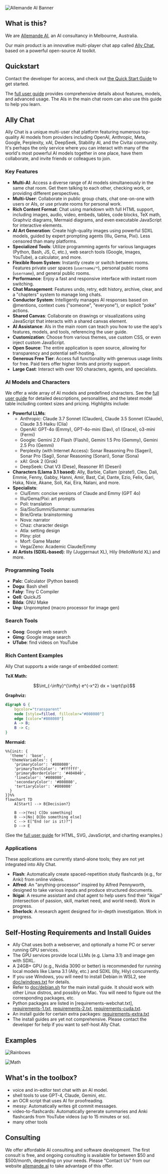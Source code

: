 ![Allemande AI Banner](pix/allemande.jpg)

## What is this?

We are [Allemande AI](https://allemande.ai), an AI consultancy in Melbourne, Australia.

Our main product is an innovative multi-player chat app called <A href="https://chat.allemande.ai">Ally Chat</A>, based on a powerful open-source AI toolkit.

## Quickstart

Contact the developer for access, and check out [the Quick Start Guide](doc/intro_basic.md) to get started.

The [full user guide](doc/intro.md) provides comprehensive details about features, models, and advanced usage. The AIs in the main chat room can also use this guide to help you learn.

## Ally Chat

Ally Chat is a unique multi-user chat platform featuring numerous top-quality
AI models from providers including OpenAI, Anthropic, Meta, Google, Perplexity,
xAI, DeepSeek, Stability AI, and the Civitai community. It's perhaps the only
service where you can interact with many of the world's most powerful AI models
together in one place, have them collaborate, and invite friends or colleagues
to join.

### Key Features

- **Multi-AI**: Access a diverse range of AI models simultaneously in the same chat room. Get them talking to each other, checking work, or providing different perspectives.
- **Multi-User**: Collaborate in public group chats, chat one-on-one with users or AIs, or use private rooms for personal work.
- **Rich Content Format**: Chat using markdown with full HTML support, including images, audio, video, embeds, tables, code blocks, TeX math, Graphviz diagrams, Mermaid diagrams, and even executable JavaScript for interactive elements.
- **AI Art Generation**: Create high-quality images using powerful SDXL models, guided by expert prompting agents (Illu, Gema, Pixi). Less censored than many platforms.
- **Specialized Tools**: Utilize programming agents for various languages (Python, Bash, JS, C, etc.), web search tools (Google, Images, YouTube), a calculator, and more.
- **Flexible Room System**: Instantly create or switch between rooms. Features private user spaces (`username/*`), personal public rooms (`username`), and general public rooms.
- **Performance**: Enjoy a fast and responsive interface with instant room switching.
- **Chat Management**: Features undo, retry, edit history, archive, clear, and a "chapters" system to manage long chats.
- **Conductor System**: Intelligently manages AI responses based on @mentions, context cues ("someone", "everyone"), or explicit "poke" actions.
- **Shared Canvas**: Collaborate on drawings or visualizations using JavaScript that interacts with a shared canvas element.
- **AI Assistance**: AIs in the main room can teach you how to use the app's features, models, and tools, referencing the user guide.
- **Customization**: Choose from various themes, use custom CSS, or even inject custom JavaScript.
- **Open Source**: The entire application is open source, allowing for transparency and potential self-hosting.
- **Generous Free Tier**: Access full functionality with generous usage limits for free. Paid tiers offer higher limits and priority support.
- **Large Cast**: Interact with over 100 characters, agents, and specialists.

### AI Models and Characters

We offer a wide array of AI models and predefined characters. See the [full user guide](doc/intro.md) for detailed descriptions, personalities, and the latest model table including context sizes and pricing. Highlights include:

* **Powerful LLMs**:
	* Anthropic: Claude 3.7 Sonnet (Clauden), Claude 3.5 Sonnet (Claude), Claude 3.5 Haiku (Clia)
	* OpenAI: GPT-4o (Emmy), GPT-4o-mini (Dav), o1 (Grace), o3-mini (Fermi)
	* Google: Gemini 2.0 Flash (Flashi), Gemini 1.5 Pro (Gemmy), Gemini 2.5 Pro (Gemmi)
	* Perplexity (with Internet Access): Sonar Reasoning Pro (Sageri), Sonar Pro (Sagi), Sonar Reasoning (Sonari), Sonar (Sona)
	* xAI: Grok 2 (Grok)
	* DeepSeek: Chat V3 (Dese), Reasoner R1 (Deseri)
* **Characters (Llama 3.1 based)**: Ally, Barbie, Callam (pirate!), Cleo, Dali, Emmie, Fenny, Gabby, Hanni, Amir, Bast, Cal, Dante, Ezio, Felix, Gari, Haka, Nixie, Akane, Soli, Kai, Eira, Nalani, and more.
* **Specialists**:
	* Clu/Emm: concise versions of Claude and Emmy (GPT 4o)
	* Illu/Gema/Pixi: art prompts
	* Poli: translation
	* Sia/Sio/Summi/Summar: summaries
	* Brie/Greta: brainstorming
	* Nova: narrator
	* Chaz: character design
	* Atla: setting design
	* Pliny: plot
	* Morf: Game Master
	* Vega/Zeno: Academic Claude/Emmy
* **AI Artists (SDXL-based)**: Illy (Juggernaut XL), Hily (HelloWorld XL) and more.

### Programming Tools

- **Palc**: Calculator (Python based)
- **Dogu**: Bash shell
- **Faby**: Tiny C Compiler
- **Qell**: QuickJS
- **Bilda**: GNU Make
- **Unp**: Unprompted (macro processor for image gen)

### Search Tools

- **Goog**: Google web search
- **Gimg**: Google image search
- **UTube**: find videos on YouTube

### Rich Content Examples

Ally Chat supports a wide range of embedded content:

**TeX Math:**

```math
\int_{-\infty}^{\infty} e^{-x^2} dx = \sqrt{\pi}
```

**Graphviz:**

```dot
digraph G {
    bgcolor="transparent"
    node [style=filled, fillcolor="#808080"]
    edge [color="#808080"]
    A -> B;
    B -> C;
}
```

**Mermaid:**

```mermaid
%%{init: {
  'theme': 'base',
  'themeVariables': {
    'primaryColor': '#808080',
    'primaryTextColor': '#ffffff',
    'primaryBorderColor': '#404040',
    'lineColor': '#808080',
    'secondaryColor': '#808080',
    'tertiaryColor': '#808080'
  }
}}%%
flowchart TD
    A[Start] --> B{Decision?}

    B -->|Yes| C[Do something]
    B -->|No| D[Do something else]
    C --> E["End (or is it)?"]
    D --> E
```

(See the [full user guide](doc/intro.md) for HTML, SVG, JavaScript, and charting examples.)

### Applications

These applications are currently stand-alone tools; they are not yet integrated into Ally Chat.

- **Flash**: Automatically create spaced-repetition study flashcards (e.g., for Anki) from online videos.
- **Alfred**: An "anything-processor" inspired by Alfred Pennyworth, designed to take various inputs and produce structured documents.
- **Ikigai**: A resume assistant and chat agent to help users find their "ikigai" (intersection of passion, skill, market need, and world need). Work in progress.
- **Sherlock**: A research agent designed for in-depth investigation. Work in progress.

## Self-Hosting Requirements and Install Guides

- Ally Chat uses both a webserver, and optionally a home PC or server running GPU services.
- The GPU services provide local LLMs (e.g. Llama 3.1) and image gen with SDXL.
- A 24GB+ GPU (e.g., Nvidia 3090 or better) is recommended for running local models like Llama 3.1 (Ally, etc.) and SDXL (Illy, Hily) concurrently.
- If you use Windows, you will need to install Debian in WSL2, see [doc/windows.txt](doc/windows.txt) for details.
- Refer to [doc/debian.sh](doc/debian.sh) for the main install guide. It should work with other Linux distros, and possibly on Mac. You will need to figure out the corresponding packages, etc.
- Python packages are listed in [requirements-webchat.txt], [requirements-1.txt](requirements-1.txt), [requirements-2.txt](requirements-2.txt), [requirements-cuda.txt](requirements-cuda.txt).
- An install guide for certain extra packages: [requirements-extra.txt](requirements-extra.txt)
- The install guides are yet not comprehensive. Please contact the developer for help if you want to self-host Ally Chat.

## Examples

![Rainbows](pix/examples/ally_chat_0.png)

![Math](pix/examples/math-light-mode.png)

## What's in the toolbox?

- voice and in-editor text chat with an AI model.
- shell tools to use GPT-4, Claude, Gemini, etc.
- an OCR script that uses AI for proofreading.
- messy: Automatically writes git commit messages.
- video-to-flashcards: Automatically generate summaries and Anki flashcards from YouTube videos (up to 15 minutes or so).
- many other tools

## Consulting

We offer affordable AI consulting and software development. The first consult is free, and ongoing consulting is available for between $50 and $500/month, depending on your needs.  Please "Contact Us" from our website <a href="htttp://allemande.ai">allemande.ai</a> to take advantage of this offer.
